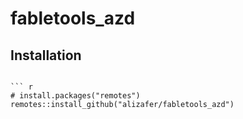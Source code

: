 
<!-- README.md is generated from README.Rmd. Please edit that file -->

# fabletools_azd



## Installation
```

``` r
# install.packages("remotes")
remotes::install_github("alizafer/fabletools_azd")
```
